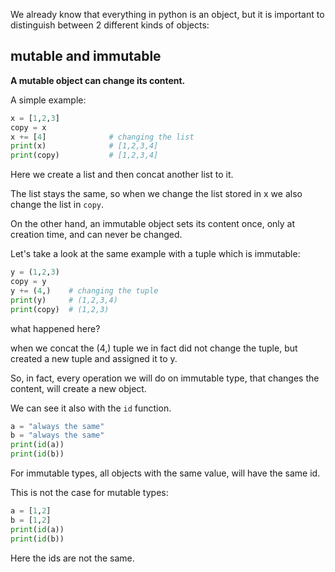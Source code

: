 We already know that everything in python is an object, but it is important to distinguish between 2 different kinds of objects:

## mutable and immutable


**A mutable object can change its content.**

A simple example:
```python
x = [1,2,3]
copy = x 
x += [4]              # changing the list
print(x)              # [1,2,3,4]
print(copy)           # [1,2,3,4] 
```

Here we create a list and then concat another list to it.

The list stays the same, so when we change the list stored in x we also change the list in `copy`.


On the other hand, an immutable object sets its content once, only at creation time, and can never be changed.

Let's take a look at the same example with a tuple which is immutable:
```python
y = (1,2,3)
copy = y 
y += (4,)    # changing the tuple
print(y)     # (1,2,3,4)
print(copy)  # (1,2,3) 
```

what happened here?

when we concat the (4,) tuple we in fact did not change the tuple, but created a new tuple and assigned it to y.


So, in fact, every operation we will do on immutable type, that changes the content, will create a new object.


We can see it also with the `id` function.

```python
a = "always the same"
b = "always the same"
print(id(a))
print(id(b)) 
```

For immutable types, all objects with the same value, will have the same id.

This is not the case for mutable types:
```python
a = [1,2]
b = [1,2]
print(id(a))
print(id(b)) 
```

Here the ids are not the same.
